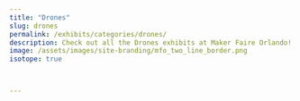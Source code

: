 ```yaml
---
title: "Drones"
slug: drones
permalink: /exhibits/categories/drones/
description: Check out all the Drones exhibits at Maker Faire Orlando!
image: /assets/images/site-branding/mfo_two_line_border.png
isotope: true



---
```

